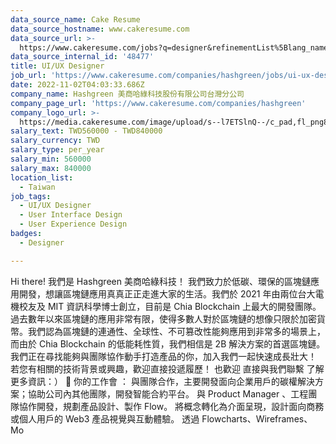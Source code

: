```yaml
---
data_source_name: Cake Resume
data_source_hostname: www.cakeresume.com
data_source_url: >-
  https://www.cakeresume.com/jobs?q=designer&refinementList%5Blang_name%5D%5B0%5D=English&refinementList%5Bsalary_type%5D=per_year
data_source_internal_id: '48477'
title: UI/UX Designer
job_url: 'https://www.cakeresume.com/companies/hashgreen/jobs/ui-ux-designer-777161'
date: 2022-11-02T04:03:33.686Z
company_name: Hashgreen 美商哈綠科技股份有限公司台灣分公司
company_page_url: 'https://www.cakeresume.com/companies/hashgreen'
company_logo_url: >-
  https://media.cakeresume.com/image/upload/s--l7ETSlnQ--/c_pad,fl_png8,h_200,w_200/v1667371703/m0gjza4gzoxzw5o01zjr.png
salary_text: TWD560000 - TWD840000
salary_currency: TWD
salary_type: per_year
salary_min: 560000
salary_max: 840000
location_list:
  - Taiwan
job_tags:
  - UI/UX Designer
  - User Interface Design
  - User Experience Design
badges:
  - Designer

---
```


Hi there! 我們是 Hashgreen 美商哈綠科技！ 我們致力於低碳、環保的區塊鏈應用開發，想讓區塊鏈應用真真正正走進大家的生活。我們於 2021 年由兩位台大電機校友及 MIT 資訊科學博士創立，目前是 Chia Blockchain 上最大的開發團隊。 過去數年以來區塊鏈的應用非常有限，使得多數人對於區塊鏈的想像只限於加密貨幣。我們認為區塊鏈的連通性、全球性、不可篡改性能夠應用到非常多的場景上，而由於 Chia Blockchain 的低能耗性質，我們相信是 2B 解決方案的首選區塊鏈。 我們正在尋找能夠與團隊協作動手打造產品的你，加入我們一起快速成長壯大！ 若您有相關的技術背景或興趣，歡迎直接投遞履歷！ 也歡迎 直接與我們聯繫 了解更多資訊：） 🌱 你的工作會 ： 與團隊合作，主要開發面向企業用戶的碳權解決方案；協助公司內其他團隊，開發智能合約平台。 與 Product Manager 、工程團隊協作開發，規劃產品設計、製作 Flow。 將概念轉化為介面呈現，設計面向商務或個人用戶的 Web3 產品視覺與互動體驗。 透過 Flowcharts、Wireframes、Mo